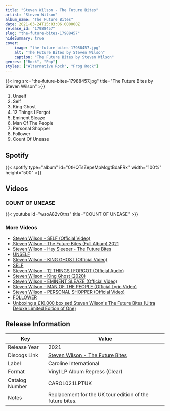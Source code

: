 ```yaml
---
title: "Steven Wilson - The Future Bites"
artist: "Steven Wilson"
album_name: "The Future Bites"
date: 2021-03-24T15:03:06.000000Z
release_id: "17988457"
slug: "the-future-bites-17988457"
hideSummary: true
cover:
    image: "the-future-bites-17988457.jpg"
    alt: "The Future Bites by Steven Wilson"
    caption: "The Future Bites by Steven Wilson"
genres: ["Rock", "Pop"]
styles: ["Alternative Rock", "Prog Rock"]
---
```


{{< img src="the-future-bites-17988457.jpg" title="The Future Bites by Steven Wilson" >}}

<!-- section break -->

1. Unself
2. Self
3. King Ghost
4. 12 Things I Forgot
5. Eminent Sleaze
6. Man Of The People
7. Personal Shopper
8. Follower
9. Count Of Unease

<!-- section break -->


## Spotify
{{< spotify type="album" id="0tHQTsZepeMpMqgtBdaFRx" width="100%" height="500" >}}



## Videos
### COUNT OF UNEASE
{{< youtube id="wsoA82vOtns" title="COUNT OF UNEASE" >}}<br>

### More Videos

- [Steven Wilson - SELF (Official Video)](https://www.youtube.com/watch?v=UroVey4fJ_g)
- [S͟teven W͟ilson - The Future Bites (Full Album) 2021](https://www.youtube.com/watch?v=fd7NTkWEBHo)
- [Steven Wilson - Hey Sleeper - The Future Bites](https://www.youtube.com/watch?v=QxHXQfV7Mt4)
- [UNSELF](https://www.youtube.com/watch?v=7VuItbHUsaQ)
- [Steven Wilson - KING GHOST (Official Video)](https://www.youtube.com/watch?v=zSvdLcS62ZM)
- [SELF](https://www.youtube.com/watch?v=svUx9D3WCr4)
- [Steven Wilson - 12 THINGS I FORGOT (Official Audio)](https://www.youtube.com/watch?v=7wZrYAgf8d8)
- [Steven Wilson - King Ghost (2020)](https://www.youtube.com/watch?v=M55vjv1Bed0)
- [Steven Wilson - EMINENT SLEAZE (Official Video)](https://www.youtube.com/watch?v=kUKmOkrcMig)
- [Steven Wilson - MAN OF THE PEOPLE (Official Lyric Video)](https://www.youtube.com/watch?v=G_yW8ornhK4)
- [Steven Wilson - PERSONAL SHOPPER (Official Video)](https://www.youtube.com/watch?v=sX22dFMSNcg)
- [FOLLOWER](https://www.youtube.com/watch?v=Vr5zrU4fk_k)
- [Unboxing a £10,000 box set! Steven Wilson's The Future Bites (Ultra Deluxe Limited Edition of One)](https://www.youtube.com/watch?v=v1vm4mUyuGo)


## Release Information
|  Key           | Value                                                |
| ---------------| ---------------------------------------------------- |
| Release Year   | 2021                                   |
| Discogs Link   | [Steven Wilson - The Future Bites](https://www.discogs.com/release/17988457-Steven-Wilson-The-Future-Bites) |
| Label          | Caroline International |
| Format         | Vinyl LP Album Repress (Clear) |
| Catalog Number | CAROL021LPTUK |
| Notes | Replacement for the UK tour edition of the future bites. |